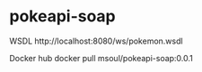 # pokeapi-soap


WSDL
http://localhost:8080/ws/pokemon.wsdl

Docker hub
docker pull msoul/pokeapi-soap:0.0.1
